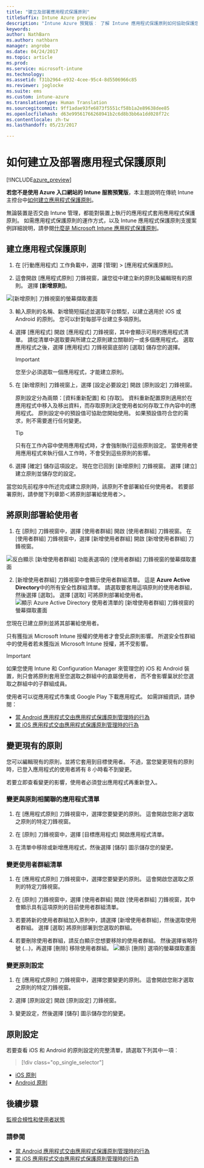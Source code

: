 ```yaml
---
title: "建立及部署應用程式保護原則"
titleSuffix: Intune Azure preview
description: "Intune Azure 預覽版︰ 了解 Intune 應用程式保護原則如何協助保護您管理之應用程式所使用的公司資料。"
keywords: 
author: NathBarn
ms.author: nathbarn
manager: angrobe
ms.date: 04/24/2017
ms.topic: article
ms.prod: 
ms.service: microsoft-intune
ms.technology: 
ms.assetid: f31b2964-e932-4cee-95c4-8d5506966c85
ms.reviewer: joglocke
ms.suite: ems
ms.custom: intune-azure
ms.translationtype: Human Translation
ms.sourcegitcommit: 9ff1adae93fe6873f5551cf58b1a2e89638dee85
ms.openlocfilehash: d63e99561766268941b2c6d8b3bb6a1dd028f72c
ms.contentlocale: zh-tw
ms.lasthandoff: 05/23/2017

---
```


# <a name="how-to-create-and-assign-app-protection-policies"></a>如何建立及部署應用程式保護原則

[!INCLUDE[azure_preview](./includes/azure_preview.md)]

**若您不是使用 Azure 入口網站的 Intune 服務預覽版**，本主題說明在傳統 Intune 主控台中[如何建立應用程式保護原則](https://docs.microsoft.com/intune-classic/deploy-use/create-and-deploy-mobile-app-management-policies-with-microsoft-intune)。

無論裝置是否交由 Intune 管理，都能對裝置上執行的應用程式套用應用程式保護原則。 如需應用程式保護原則的運作方式，以及 Intune 應用程式保護原則支援案例詳細說明，請參閱[什麼是 Microsoft Intune 應用程式保護原則](app-protection-policy.md)。

##  <a name="create-an-app-protection-policy"></a>建立應用程式保護原則
1.  在 [行動應用程式] 工作負載中，選擇 [管理] > [應用程式保護原則]。

2.  這會開啟 [應用程式原則] 刀鋒視窗，讓您從中建立新的原則及編輯現有的原則。 選擇 **[新增原則]**。

  ![[新增原則] 刀鋒視窗的螢幕擷取畫面](./media/app-protection-add-policy.png)

3.  輸入原則的名稱、新增簡短描述並選取平台類型，以建立適用於 iOS 或 Android 的原則。 您可以針對每部平台建立多項原則。

4.  選擇 [應用程式] 開啟 [應用程式]  刀鋒視窗，其中會顯示可用的應用程式清單。 請從清單中選取要與所建立之原則建立關聯的一或多個應用程式。 選取應用程式之後，選擇 [應用程式] 刀鋒視窗底部的 [選取] 儲存您的選擇。

    > [!IMPORTANT]
    > 您至少必須選取一個應用程式，才能建立原則。

5.  在 [新增原則] 刀鋒視窗上，選擇 [設定必要設定] 開啟 [原則設定] 刀鋒視窗。

    原則設定分為兩類：[資料重新配置] 和 [存取]。  資料重新配置原則適用於在應用程式中移入及移出資料，而存取原則決定使用者如何存取工作內容中的應用程式。
    原則設定中的預設值可協助您開始使用。 如果預設值符合您的需求，則不需要進行任何變更。

    > [!TIP]
    > 只有在工作內容中使用應用程式時，才會強制執行這些原則設定。  當使用者使用應用程式來執行個人工作時，不會受到這些原則的影響。



6.  選擇 [確定] 儲存這項設定。 現在您已回到 [新增原則]  刀鋒視窗。 選擇 [建立] 建立原則並儲存您的設定。


當您如先前程序中所述完成建立原則時，該原則不會部署給任何使用者。 若要部署原則，請參閱下列章節＜將原則部署給使用者＞。

## <a name="deploy-a-policy-to-users"></a>將原則部署給使用者

1.  在 [原則] 刀鋒視窗中，選擇 [使用者群組] 開啟 [使用者群組] 刀鋒視窗。 在 [使用者群組] 刀鋒視窗中，選擇 [新增使用者群組] 開啟 [新增使用者群組] 刀鋒視窗。

  ![反白顯示 [新增使用者群組] 功能表選項的 [使用者群組] 刀鋒視窗的螢幕擷取畫面](./media/app-protection-policy-add-users.png)

2.  [新增使用者群組]  刀鋒視窗中會顯示使用者群組清單。 這是 **Azure Active Directory**中的所有安全性群組清單。 請選取要套用這項原則的使用者群組，然後選擇 [選取]。 選擇 [選取] 可將原則部署給使用者。
  ![顯示 Azure Active Directory 使用者清單的 [新增使用者群組] 刀鋒視窗的螢幕擷取畫面](./media/azure-ad-user-group-list.png)

您現在已建立原則並將其部署給使用者。

只有獲指派 Microsoft Intune 授權的使用者才會受此原則影響。 所選安全性群組中的使用者若未獲指派 Microsoft Intune 授權，將不受影響。

>[!IMPORTANT]
> 如果您使用 Intune 和 Configuration Manager 來管理您的 iOS 和 Android 裝置，則只會將原則套用至您選取之群組中的直屬使用者， 而不會影響巢狀於您選取之群組中的子群組成員。

使用者可以從應用程式市集或 Google Play 下載應用程式。 如需詳細資訊，請參閱：
* [當 Android 應用程式交由應用程式保護原則管理時的行為](app-protection-enabled-apps-android.md)
* [當 iOS 應用程式交由應用程式保護原則管理時的行為](app-protection-enabled-apps-ios.md)

##  <a name="change-existing-policies"></a>變更現有的原則
您可以編輯現有的原則，並將它套用到目標使用者。 不過，當您變更現有的原則時，已登入應用程式的使用者將有 8 小時看不到變更。

若要立即查看變更的影響，使用者必須登出應用程式再重新登入。

### <a name="to-change-the-list-of-apps-associated-with-the-policy"></a>變更與原則相關聯的應用程式清單

1.  在 [應用程式原則] 刀鋒視窗中，選擇您要變更的原則。 這會開啟您剛才選取之原則的特定刀鋒視窗。

2.  在 [原則] 刀鋒視窗中，選擇 [目標應用程式] 開啟應用程式清單。

3.  在清單中移除或新增應用程式，然後選擇 [儲存] 圖示儲存您的變更。

### <a name="to-change-the-list-of-user-groups"></a>變更使用者群組清單

1.  在 [應用程式原則] 刀鋒視窗中，選擇您要變更的原則。 這會開啟您選取之原則的特定刀鋒視窗。

2.  在 [原則] 刀鋒視窗中，選擇 [使用者群組] 開啟 [使用者群組] 刀鋒視窗，其中會顯示具有這項原則的目前使用者群組清單。

3.  若要將新的使用者群組加入原則中，請選擇 [新增使用者群組]，然後選取使用者群組。 選擇 [選取] 將原則部署到您選取的群組。

4.  若要刪除使用者群組，請反白顯示您想要移除的使用者群組。 然後選擇省略符號 (...)，再選擇 [刪除] 移除使用者群組。
  ![顯示 [刪除] 選項的螢幕擷取畫面](./media/app-protection-policy-delete-user.png)

### <a name="to-change-policy-settings"></a>變更原則設定

1.  在 [應用程式原則] 刀鋒視窗中，選擇您要變更的原則。 這會開啟您剛才選取之原則的特定刀鋒視窗。


2.  選擇 [原則設定] 開啟 [原則設定] 刀鋒視窗。

3.  變更設定，然後選擇 [儲存] 圖示儲存您的變更。

## <a name="policy-settings"></a>原則設定
若要查看 iOS 和 Android 的原則設定的完整清單，請選取下列其中一項︰

> [!div class="op_single_selector"]
- [iOS 原則](app-protection-policy-settings-ios.md)
- [Android 原則](app-protection-policy-settings-android.md)

## <a name="next-steps"></a>後續步驟
[監視合規性和使用者狀態](app-protection-policies-monitor.md)

### <a name="see-also"></a>請參閱
* [當 Android 應用程式交由應用程式保護原則管理時的行為](app-protection-enabled-apps-android.md)
* [當 iOS 應用程式交由應用程式保護原則管理時的行為](app-protection-enabled-apps-ios.md)

